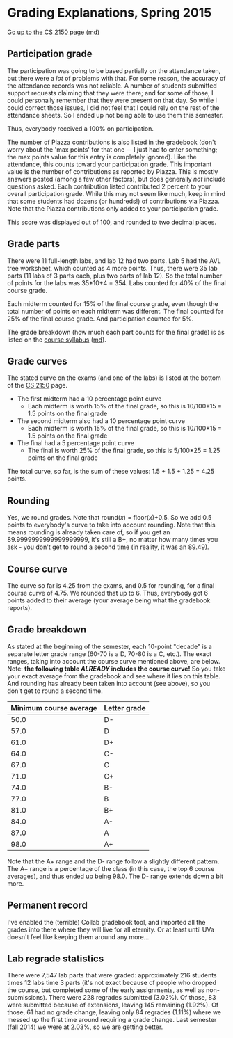 Grading Explanations, Spring 2015
===============================

[Go up to the CS 2150 page](index.html) ([md](index.md))

Participation grade
-------------------

The participation was going to be based partially on the attendance taken, but there were a *lot* of problems with that.  For some reason, the accuracy of the attendance records was not reliable.  A number of students submitted support requests claiming that they were there; and for some of those, I could personally remember that they were present on that day.  So while I could correct those issues, I did not feel that I could rely on the rest of the attendance sheets.  So I ended up not being able to use them this semester.

Thus, everybody received a 100% on participation.

The number of Piazza contributions is also listed in the gradebook (don't worry about the 'max points' for that one -- I just had to enter something; the max points value for this entry is completely ignored).  Like the attendance, this counts toward your participation grade.  This important value is the number of contributions as reported by Piazza.  This is mostly answers posted (among a few other factors), but does generally *not* include questions asked.  Each contribution listed contributed 2 percent to your overall participation grade.  While this may not seem like much, keep in mind that some students had dozens (or hundreds!) of contributions via Piazza.  Note that the Piazza contributions only added to your participation grade.

This score was displayed out of 100, and rounded to two decimal places.

Grade parts
-----------

There were 11 full-length labs, and lab 12 had two parts.  Lab 5 had the AVL tree worksheet, which counted as 4 more points.  Thus, there were 35 lab parts (11 labs of 3 parts each, plus two parts of lab 12).  So the total number of points for the labs was 35*10+4 = 354.  Labs counted for 40% of the final course grade.

Each midterm counted for 15% of the final course grade, even though the total number of points on each midterm was different.  The final counted for 25% of the final course grade.  And participation counted for 5%.

The grade breakdown (how much each part counts for the final grade) is as listed on the [course syllabus](syllabus.html) ([md](syllabus.md)).

Grade curves
------------

The stated curve on the exams (and one of the labs) is listed at the bottom of the [CS 2150](index.html) page.

- The first midterm had a 10 percentage point curve
    - Each midterm is worth 15% of the final grade, so this is 10/100\*15 = 1.5 points on the final grade
- The second midterm also had a 10 percentage point curve
    - Each midterm is worth 15% of the final grade, so this is 10/100\*15 = 1.5 points on the final grade
- The final had a 5 percentage point curve
    - The final is worth 25% of the final grade, so this is 5/100\*25 = 1.25 points on the final grade

The total curve, so far, is the sum of these values: 1.5 + 1.5 + 1.25 = 4.25 points.

Rounding
--------

Yes, we round grades.  Note that round(*x*) = floor(*x*)+0.5.  So we add 0.5 points to everybody's curve to take into account rounding.  Note that this means rounding is already taken care of, so if you get an 89.9999999999999999999, it's still a B+, no matter how many times you ask - you don't get to round a second time (in reality, it was an 89.49).

Course curve
------------

The curve so far is 4.25 from the exams, and 0.5 for rounding, for a final course curve of 4.75.  We rounded that up to 6.  Thus, everybody got 6 points added to their average (your average being what the gradebook reports).

Grade breakdown
---------------

As stated at the beginning of the semester, each 10-point "decade" is a separate letter grade range (60-70 is a D, 70-80 is a C, etc.).  The exact ranges, taking into account the course curve mentioned above, are below.  Note: **the following table *ALREADY* includes the course curve!**  So you take your exact average from the gradebook and see where it lies on this table.  And rounding has already been taken into account (see above), so you don't get to round a second time.

| Minimum course average | Letter grade |
|------------------------|--------------|
| 50.0 | D- |
| 57.0 | D |
| 61.0 | D+ |
| 64.0 | C- |
| 67.0 | C |
| 71.0 | C+ |
| 74.0 | B- |
| 77.0 | B |
| 81.0 | B+ |
| 84.0 | A- |
| 87.0 | A |
| 98.0 | A+ |


Note that the A+ range and the D- range follow a slightly different pattern.  The A+ range is a percentage of the class (in this case, the top 6 course averages), and thus ended up being 98.0.  The D- range extends down a bit more.

Permanent record
----------------

I've enabled the (terrible) Collab gradebook tool, and imported all the grades into there where they will live for all eternity.  Or at least until UVa doesn't feel like keeping them around any more...

Lab regrade statistics
----------------------

There were 7,547 lab parts that were graded: approximately 216 students times 12 labs time 3 parts (it's not exact because of people who dropped the course, but completed some of the early assignments, as well as non-submissions).  There were 228 regrades submitted (3.02%).  Of those, 83 were submitted because of extensions, leaving 145 remaining (1.92%).  Of those, 61 had no grade change, leaving only 84 regrades (1.11%) where we messed up the first time around requiring a grade change.  Last semester (fall 2014) we were at 2.03%, so we are getting better.
